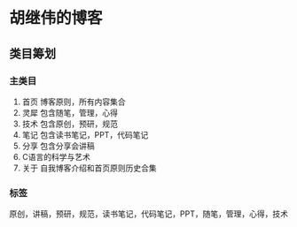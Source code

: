# 胡继伟的博客

## 类目筹划

### 主类目
1. 首页 博客原则，所有内容集合
2. 灵犀 包含随笔，管理，心得
3. 技术 包含原创，预研，规范
4. 笔记 包含读书笔记，PPT，代码笔记
5. 分享 包含分享会讲稿
6. C语言的科学与艺术
7. 关于 自我博客介绍和首页原则历史合集

### 标签
原创，讲稿，预研，规范，读书笔记，代码笔记，PPT，随笔，管理，心得，技术
